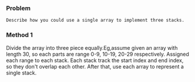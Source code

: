 ### Problem
    Describe how you could use a single array to implement three stacks.

### Method 1

Divide the array into three piece equally.Eg,assume given an array with length 30, so each parts are range 0-9, 10-19, 20-29 respectively. Assigned each range to each stack. Each stack track the start index and end index, so they don't overlap each other. After that, use each array to represent a single stack.